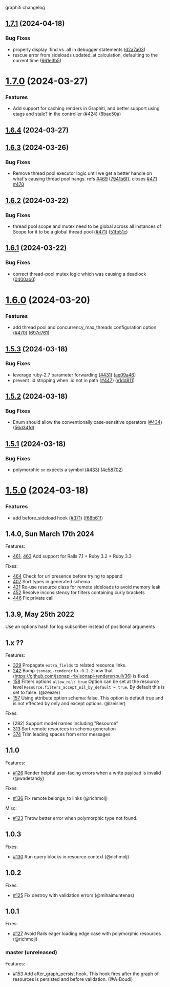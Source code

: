 graphiti changelog

## [1.7.1](https://github.com/graphiti-api/graphiti/compare/v1.7.0...v1.7.1) (2024-04-18)


### Bug Fixes

* properly display .find vs .all in debugger statements ([d2a7a03](https://github.com/graphiti-api/graphiti/commit/d2a7a038a649818979d52ccd898e68dba78b051f))
* rescue error from sideloads updated_at calculation, defaulting to the current time ([661e3b5](https://github.com/graphiti-api/graphiti/commit/661e3b5212e2649870a200067d0d5d52fa962637))

# [1.7.0](https://github.com/graphiti-api/graphiti/compare/v1.6.4...v1.7.0) (2024-03-27)


### Features

* Add support for caching renders in Graphiti, and better support using etags and stale? in the controller ([#424](https://github.com/graphiti-api/graphiti/issues/424)) ([8bae50a](https://github.com/graphiti-api/graphiti/commit/8bae50ab82559e2644d506e16a4f715effd89317))

## [1.6.4](https://github.com/graphiti-api/graphiti/compare/v1.6.3...v1.6.4) (2024-03-27)

## [1.6.3](https://github.com/graphiti-api/graphiti/compare/v1.6.2...v1.6.3) (2024-03-26)


### Bug Fixes

* Remove thread pool executor logic until we get a better handle on what's causing thread pool hangs. refs [#469](https://github.com/graphiti-api/graphiti/issues/469) ([7941b6f](https://github.com/graphiti-api/graphiti/commit/7941b6f75ce1001b034ed6e83c148b893e9f3d99)), closes [#471](https://github.com/graphiti-api/graphiti/issues/471) [#470](https://github.com/graphiti-api/graphiti/issues/470)

## [1.6.2](https://github.com/graphiti-api/graphiti/compare/v1.6.1...v1.6.2) (2024-03-22)


### Bug Fixes

* thread pool scope and mutex need to be global across all instances of Scope for it to be a global thread pool ([#471](https://github.com/graphiti-api/graphiti/issues/471)) ([51fb51c](https://github.com/graphiti-api/graphiti/commit/51fb51c31f0043d98aa07f689a8cf8c758fa823b))

## [1.6.1](https://github.com/graphiti-api/graphiti/compare/v1.6.0...v1.6.1) (2024-03-22)


### Bug Fixes

* correct thread-pool mutex logic which was causing a deadlock ([0400ab0](https://github.com/graphiti-api/graphiti/commit/0400ab0d97a1382b66b5295fdc7aa7db680e77cc))

# [1.6.0](https://github.com/graphiti-api/graphiti/compare/v1.5.3...v1.6.0) (2024-03-20)


### Features

* add thread pool and concurrency_max_threads configuration option ([#470](https://github.com/graphiti-api/graphiti/issues/470)) ([697d761](https://github.com/graphiti-api/graphiti/commit/697d76172adec24cd7e7522300c8335233fdcc36))

## [1.5.3](https://github.com/graphiti-api/graphiti/compare/v1.5.2...v1.5.3) (2024-03-18)


### Bug Fixes

* leverage ruby-2.7 parameter forwarding ([#431](https://github.com/graphiti-api/graphiti/issues/431)) ([ae09a46](https://github.com/graphiti-api/graphiti/commit/ae09a464b2156742bb093537deac0578a1a3e40e))
* prevent :id stripping when :id not in path ([#447](https://github.com/graphiti-api/graphiti/issues/447)) ([e1dd811](https://github.com/graphiti-api/graphiti/commit/e1dd811283f6e6fe7a36b925934df0ecbb4d3411))

## [1.5.2](https://github.com/graphiti-api/graphiti/compare/v1.5.1...v1.5.2) (2024-03-18)


### Bug Fixes

* Enum should allow the conventionally case-sensitive operators ([#434](https://github.com/graphiti-api/graphiti/issues/434)) ([56d34fd](https://github.com/graphiti-api/graphiti/commit/56d34fd4801bc32c13d64aca880b82b717b2ab81))

## [1.5.1](https://github.com/graphiti-api/graphiti/compare/v1.5.0...v1.5.1) (2024-03-18)


### Bug Fixes

* polymorphic `on` expects a symbol ([#433](https://github.com/graphiti-api/graphiti/issues/433)) ([4e58702](https://github.com/graphiti-api/graphiti/commit/4e587021265323bd0b170b57e9c7aecaa7f826d7))

# [1.5.0](https://github.com/graphiti-api/graphiti/compare/v1.4.0...v1.5.0) (2024-03-18)


### Features

* add before_sideload hook ([#371](https://github.com/graphiti-api/graphiti/issues/371)) ([f68b61f](https://github.com/graphiti-api/graphiti/commit/f68b61ff09ec61ecf23acc5bc37d0accba14aeed))

## 1.4.0, Sun March 17th 2024
Features: 
- [461](https://github.com/graphiti-api/graphiti/pull/461), [463](https://github.com/graphiti-api/graphiti/pull/463) Add support for Rails 7.1 + Ruby 3.2 + Ruby 3.3

Fixes: 
- [464](https://github.com/graphiti-api/graphiti/pull/464) Check for url presence before trying to append
- [407](https://github.com/graphiti-api/graphiti/pull/407) Sort types in generated schema
- [421](https://github.com/graphiti-api/graphiti/pull/421) Re-use resource class for remote sideloads to avoid memory leak
- [452](https://github.com/graphiti-api/graphiti/pull/452) Resolve inconsistency for filters containing curly brackets
- [446](https://github.com/graphiti-api/graphiti/pull/446) Fix private call

## 1.3.9, May 25th 2022
Use an options hash for log subscriber instead of positional arguments

## 1.x ?? 

Features:
- [329](https://github.com/graphiti-api/graphiti/pull/329) Propagate `extra_fields` to related resource links.
- [242](https://github.com/graphiti-api/graphiti/pull/242) Bump `jsonapi-renderer` to `~0.2.2` now that (https://github.com/jsonapi-rb/jsonapi-renderer/pull/36) is fixed.
- [158](https://github.com/graphiti-api/graphiti/pull/158) Filters options `allow_nil: true`
  Option can be set at the resource level `Resource.filters_accept_nil_by_default = true`. 
  By default this is set to false. (@zeisler)
- [157](https://github.com/graphiti-api/graphiti/pull/157) Using attribute option schema: false.
  This option is default true and is not effected by only and except options. (@zeisler)

Fixes:
- [282] Support model names including "Resource"
- [313](https://github.com/graphiti-api/graphiti/pull/313) Sort remote resources in schema generation
- [374](https://github.com/graphiti-api/graphiti/pull/374) Trim leading spaces from error messages

## 1.1.0

Features:

- [#126](https://github.com/graphiti-api/graphiti/pull/126) Render helpful user-facing errors when a write payload is invalid (@wadetandy)

Fixes:

- [#136](https://github.com/graphiti-api/graphiti/pull/136) Fix remote
  belongs_to links (@richmolj)

Misc:

- [#123](https://github.com/graphiti-api/graphiti/pull/123) Throw
  better error when polymorphic type not found.

## 1.0.3

Fixes:

- [#130](https://github.com/graphiti-api/graphiti/pull/130) Run query
  blocks in resource context (@richmolj)

## 1.0.2

Fixes:

- [#125](https://github.com/graphiti-api/graphiti/pull/125) Fix destroy
  with validation errors (@mihaimuntenas)

## 1.0.1

Fixes:

- [#127](https://github.com/graphiti-api/graphiti/pull/127) Avoid Rails eager loading edge case with polymorphic resources (@richmolj)

### master (unreleased)

Features:

- [#153](https://github.com/graphiti-api/graphiti/pull/153) Add after_graph_persist hook.
  This hook fires after the graph of resources is persisted and before validation. (@A-Boudi)

<!-- ### [version (YYYY-MM-DD)](diff_link) -->
<!-- Breaking changes:-->
<!-- Features:-->
<!-- Fixes:-->
<!-- Misc:-->

